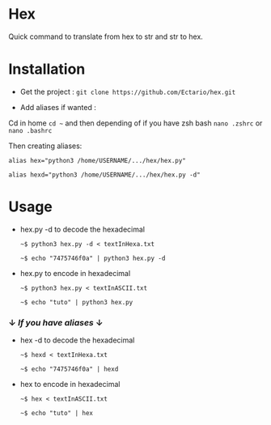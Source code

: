 # Hex
Quick command to translate from hex to str and str to hex.

# Installation

- Get the project : `git clone https://github.com/Ectario/hex.git`

- Add aliases if wanted :

Cd in home `cd ~` and then depending of if you have zsh bash `nano .zshrc` or `nano .bashrc` 

Then creating aliases: 

`alias hex="python3 /home/USERNAME/.../hex/hex.py"`

`alias hexd="python3 /home/USERNAME/.../hex/hex.py -d"`

# Usage
- hex.py -d to decode the hexadecimal

  `~$ python3 hex.py -d < textInHexa.txt`
        
  `~$ echo "7475746f0a" | python3 hex.py -d`
        
- hex.py to encode in hexadecimal 

  `~$ python3 hex.py < textInASCII.txt`
 
  `~$ echo "tuto" | python3 hex.py`

###   ↓ *If you have aliases* ↓

- hex -d to decode the hexadecimal

  `~$ hexd < textInHexa.txt`
        
  `~$ echo "7475746f0a" | hexd`
        
- hex to encode in hexadecimal 

  `~$ hex < textInASCII.txt`
 
  `~$ echo "tuto" | hex`
